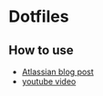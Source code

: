 # Dotfiles

## How to use
- [Atlassian blog post](https://www.atlassian.com/git/tutorials/dotfiles)
- [youtube video](https://www.youtube.com/watch?v=tBoLDpTWVOM)
